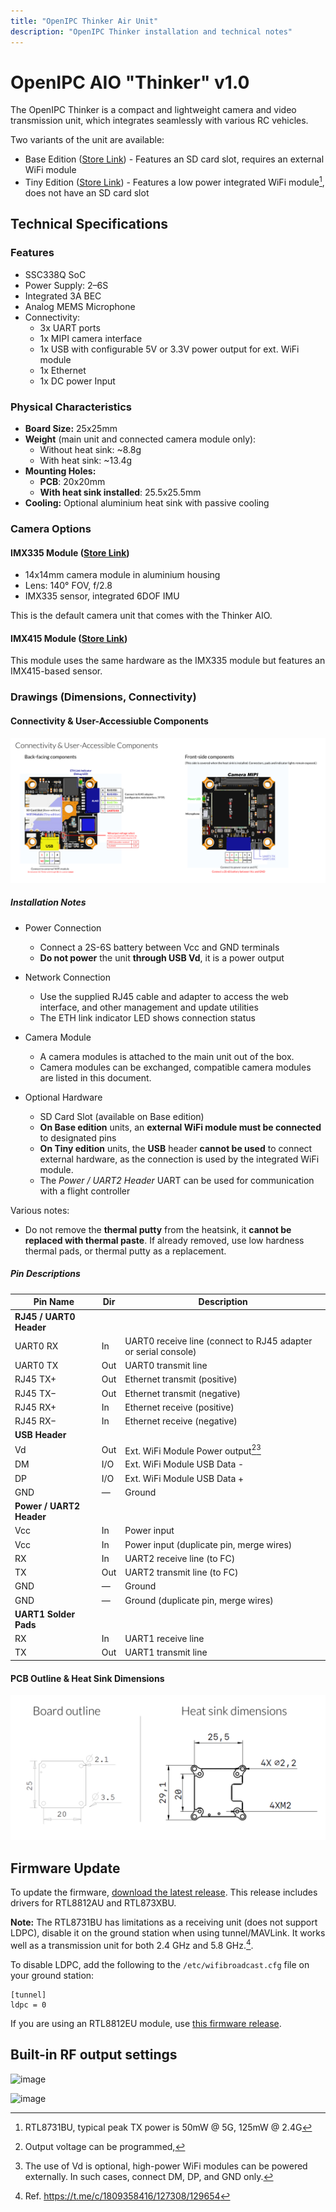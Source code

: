 ```yaml
---
title: "OpenIPC Thinker Air Unit"
description: "OpenIPC Thinker installation and technical notes"
---
```


# OpenIPC AIO "Thinker" v1.0 

The OpenIPC Thinker is a compact and lightweight camera and video transmission unit, which integrates seamlessly with various RC vehicles.

Two variants of the unit are available:
- Base Edition ([Store Link](https://store.openipc.org/OpenIPC-Thinker-v1-0-Base-with-SD-p711054393)) - Features an SD card slot, requires an external WiFi module
- Tiny Edition ([Store Link](https://store.openipc.org/OpenIPC-Thinker-v1-0-Tiny-with-WiFi-p633445803)) - Features a low power integrated WiFi module[^1], does not have an SD card slot 

[^1]: RTL8731BU, typical peak TX power is 50mW @ 5G, 125mW @ 2.4G  

## Technical Specifications

### Features

- SSC338Q SoC
- Power Supply: 2–6S
- Integrated 3A BEC
- Analog MEMS Microphone
- Connectivity:
  - 3x UART ports
  - 1x MIPI camera interface
  - 1x USB with configurable 5V or 3.3V power output for ext. WiFi module
  - 1x Ethernet
  - 1x DC power Input

### Physical Characteristics

- **Board Size:** 25x25mm
- **Weight** (main unit and connected camera module only):
  - Without heat sink: ~8.8g
  - With heat sink: ~13.4g
- **Mounting Holes:**
  - **PCB**: 20x20mm
  - **With heat sink installed**: 25.5x25.5mm
- **Cooling:** Optional aluminium heat sink with passive cooling

### Camera Options

#### IMX335 Module ([Store Link](https://store.openipc.org/OpenIPC-IMX335-v2-module-without-cable-p721231276))

- 14x14mm camera module in aluminium housing
- Lens: 140° FOV, f/2.8
- IMX335 sensor, integrated 6DOF IMU

This is the default camera unit that comes with the Thinker AIO.

#### IMX415 Module ([Store Link](https://store.openipc.org/OpenIPC-IMX415-v2-module-without-cable-p721152215))

This module uses the same hardware as the IMX335 module but features an IMX415-based sensor.

### Drawings (Dimensions, Connectivity)

#### Connectivity & User-Accessiuble Components

![image: Thinker Connectivity & User-Accessiuble Components](../images/aio-thinker/thinker-connectivity.png "Thinker Connectivity & User-Accessiuble Components")

##### Installation Notes

- Power Connection
  - Connect a 2S-6S battery between Vcc and GND terminals
  - **Do not power** the unit **through USB Vd**, it is a power output

- Network Connection
  - Use the supplied RJ45 cable and adapter to access the web interface, and other management and update utilities
  - The ETH link indicator LED shows connection status

- Camera Module
  - A camera modules is attached to the main unit out of the box.
  - Camera modules can be exchanged, compatible camera modules are listed in this document.

- Optional Hardware
  - SD Card Slot (available on Base edition)
  - **On Base edition** units, an **external WiFi module must be connected** to designated pins
  - **On Tiny edition** units, the **USB** header **cannot be used** to connect external hardware, as the connection is used by the integrated WiFi module.
  - The *Power / UART2 Header* UART can be used for communication with a flight controller

Various notes:
- Do not remove the **thermal putty** from the heatsink, it **cannot be replaced with thermal paste**. If already removed, use low hardness thermal pads, or thermal putty as a replacement.

##### Pin Descriptions

| Pin Name    | Dir  | Description                                                    |
|-------------|------|----------------------------------------------------------------|
| **RJ45 / UART0 Header**                                                         | | |
| UART0 RX    | In   | UART0 receive line (connect to RJ45 adapter or serial console) |
| UART0 TX    | Out  | UART0 transmit line                                            |
| RJ45 TX+    | Out  | Ethernet transmit (positive)                                   |
| RJ45 TX−    | Out  | Ethernet transmit (negative)                                   |
| RJ45 RX+    | In   | Ethernet receive (positive)                                    |
| RJ45 RX−    | In   | Ethernet receive (negative)                                    |
| **USB Header**                                                                  | | |
| Vd          | Out  | Ext. WiFi Module Power output[^2][^3]                          |
| DM          | I/O  | Ext. WiFi Module USB Data -                                    |
| DP          | I/O  | Ext. WiFi Module USB Data +                                    |
| GND         | —    | Ground                                                         |
| **Power / UART2 Header**                                                        | | |
| Vcc         | In   | Power input                                                    |
| Vcc         | In   | Power input (duplicate pin, merge wires)                       |
| RX          | In   | UART2 receive line (to FC)                                     |
| TX          | Out  | UART2 transmit line (to FC)                                    |
| GND         | —    | Ground                                                         |
| GND         | —    | Ground (duplicate pin, merge wires)                            |
| **UART1 Solder Pads**                                                           | | |
| RX          | In   | UART1 receive line                                             |
| TX          | Out  | UART1 transmit line                                            |

[^2]: Output voltage can be programmed, 
[^3]: The use of Vd is optional, high-power WiFi modules can be powered externally. In such cases, connect DM, DP, and GND only.

#### PCB Outline & Heat Sink Dimensions 

![image: Thinker PCB And Heats Sink Dimensions](../images/aio-thinker/thinker-dimensions.png "Thinker PCB And Heat Sink Dimensions")

## Firmware Update

To update the firmware, [download the latest release](https://github.com/OpenIPC/builder/releases/download/latest/ssc338q_fpv_openipc-thinker-aio-nor.tgz). This release includes drivers for RTL8812AU and RTL873XBU. 

**Note:**
The RTL8731BU has limitations as a receiving unit (does not support LDPC), disable it on the ground station when using tunnel/MAVLink. It works well as a transmission unit for both 2.4 GHz and 5.8 GHz.[^4].

[^4]: Ref. https://t.me/c/1809358416/127308/129654

To disable LDPC, add the following to the `/etc/wifibroadcast.cfg` file on your ground station:
```
[tunnel]
ldpc = 0
```

If you are using an RTL8812EU module, use [this firmware release](https://github.com/OpenIPC/builder/releases/download/latest/ssc338q_fpv_openipc-urllc-aio-nor.tgz).

## Built-in RF output settings

![image](https://github.com/user-attachments/assets/4edbafca-f737-446b-ab2e-4677f23c6a6d)

![image](https://github.com/user-attachments/assets/44b6810e-67cb-4b66-a3b1-000d402e65da)
